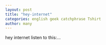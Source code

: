 ```yaml
---
layout: post
title: "hey-internet"
categories: english geek catchphrase Tshirt
author: many
---
```

hey internet listen to this:...
